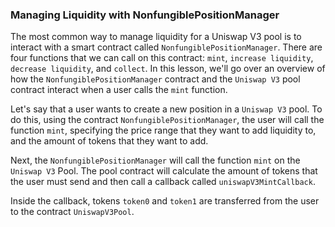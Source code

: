 ### Managing Liquidity with NonfungiblePositionManager

The most common way to manage liquidity for a Uniswap V3 pool is to interact with a smart contract called `NonfungiblePositionManager`. There are four functions that we can call on this contract: `mint`, `increase liquidity`, `decrease liquidity`, and `collect`. In this lesson, we'll go over an overview of how the `NonfungiblePositionManager` contract and the `Uniswap V3` pool contract interact when a user calls the `mint` function.

Let's say that a user wants to create a new position in a `Uniswap V3` pool. To do this, using the contract `NonfungiblePositionManager`, the user will call the function `mint`, specifying the price range that they want to add liquidity to, and the amount of tokens that they want to add.

Next, the `NonfungiblePositionManager` will call the function `mint` on the `Uniswap V3` Pool. The pool contract will calculate the amount of tokens that the user must send and then call a callback called `uniswapV3MintCallback`.

Inside the callback, tokens `token0` and `token1` are transferred from the user to the contract `UniswapV3Pool`.
